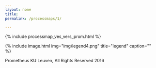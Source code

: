 ```yaml
---
layout: none
title:
permalink: /processmaps/1/

---
```




{% include processmap_ves_vers_prom.html %}

{% include image.html
            img="img/legend4.png"
            title="legend"
            caption="" %}

Prometheus KU Leuven,  All Rights Reserved 2016